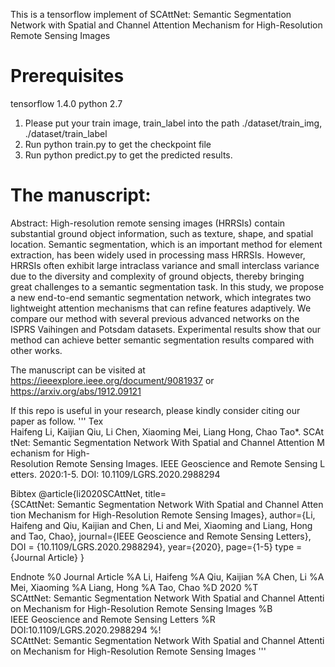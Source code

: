 This is a tensorflow implement of SCAttNet: Semantic Segmentation Network with Spatial and Channel Attention Mechanism for High-Resolution Remote Sensing Images

# Prerequisites

tensorflow 1.4.0
python 2.7

1. Please put your train image, train_label into the path ./dataset/train_img, ./dataset/train_label
2. Run python train.py to get the checkpoint file
3. Run python predict.py to get the predicted results.

# The manuscript:
Abstract: High-resolution remote sensing images (HRRSIs) contain substantial ground object information, such as texture, shape, and spatial location. Semantic segmentation, which is an important method for element extraction, has been widely used in processing mass HRRSIs. However, HRRSIs often exhibit large intraclass variance and small interclass variance due to the diversity and complexity of ground objects, thereby bringing great challenges to a semantic segmentation task. In this study, we propose a new end-to-end semantic segmentation network, which integrates two lightweight attention mechanisms that can refine features adaptively. We compare our method with several previous advanced networks on the ISPRS Vaihingen and Potsdam datasets. Experimental results show that our method can achieve better semantic segmentation results compared with other works.

The manuscript can be visited at https://ieeexplore.ieee.org/document/9081937 or https://arxiv.org/abs/1912.09121

If this repo is useful in your research, please kindly consider citing our paper as follow.
'''
Tex
Haifeng Li, Kaijian Qiu, Li Chen, Xiaoming Mei, Liang Hong, Chao Tao*. SCAttNet: Semantic Segmentation Network With Spatial and Channel Attention Mechanism for High-Resolution Remote Sensing Images. IEEE Geoscience and Remote Sensing Letters. 2020:1-5. DOI: 10.1109/LGRS.2020.2988294 

Bibtex
@article{li2020SCAttNet,
    title={SCAttNet: Semantic Segmentation Network With Spatial and Channel Attention Mechanism for High-Resolution Remote Sensing Images},
    author={Li, Haifeng and Qiu, Kaijian and Chen, Li and Mei, Xiaoming and Liang, Hong and Tao, Chao},
    journal={IEEE Geoscience and Remote Sensing Letters},
    DOI = {10.1109/LGRS.2020.2988294},
    year={2020},
    page={1-5}
    type = {Journal Article}
}

Endnote
%0 Journal Article
%A Li, Haifeng
%A Qiu, Kaijian
%A Chen, Li
%A Mei, Xiaoming
%A Liang, Hong
%A Tao, Chao
%D 2020
%T SCAttNet: Semantic Segmentation Network With Spatial and Channel Attention Mechanism for High-Resolution Remote Sensing Images
%B IEEE Geoscience and Remote Sensing Letters
%R DOI:10.1109/LGRS.2020.2988294
%! SCAttNet: Semantic Segmentation Network With Spatial and Channel Attention Mechanism for High-Resolution Remote Sensing Images
'''
